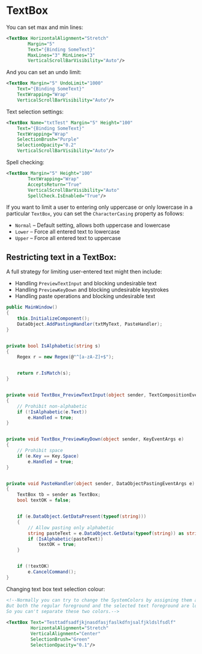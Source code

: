 # TextBox

You can set max and min lines:

```xml
<TextBox HorizontalAlignment="Stretch"
        Margin="5"
        Text="{Binding SomeText}"
        MaxLines="3" MinLines="3"
        VerticalScrollBarVisibility="Auto"/>
```

And you can set an undo limit:

```xml
<TextBox Margin="5" UndoLimit="1000"
    Text="{Binding SomeText}"
    TextWrapping="Wrap"
    VerticalScrollBarVisibility="Auto"/>
```

Text selection settings:

```xml
<TextBox Name="txtTest" Margin="5" Height="100"
    Text="{Binding SomeText}"
    TextWrapping="Wrap"
    SelectionBrush="Purple"
    SelectionOpacity="0.2"
    VerticalScrollBarVisibility="Auto"/>
```

Spell checking:

```xml
<TextBox Margin="5" Height="100"
        TextWrapping="Wrap"
        AcceptsReturn="True"
        VerticalScrollBarVisibility="Auto"
        SpellCheck.IsEnabled="True"/>
```

If you want to limit a user to entering only uppercase or only lowercase in a particular `TextBox`, you can set the `CharacterCasing` property as follows:

- `Normal` – Default setting, allows both uppercase and lowercase
- `Lower` – Force all entered text to lowercase
- `Upper` – Force all entered text to uppercase


## Restricting text in a TextBox:

A full strategy for limiting user-entered text might then include:

- Handling `PreviewTextInput` and blocking undesirable text
- Handling `PreviewKeyDown` and blocking undesirable keystrokes
- Handling paste operations and blocking undesirable text


```csharp
public MainWindow()
{
    this.InitializeComponent();
    DataObject.AddPastingHandler(txtMyText, PasteHandler);
}


private bool IsAlphabetic(string s)
{
    Regex r = new Regex(@"^[a-zA-Z]+$");


    return r.IsMatch(s);
}


private void TextBox_PreviewTextInput(object sender, TextCompositionEventArgs e)
{
    // Prohibit non-alphabetic
    if (!IsAlphabetic(e.Text))
        e.Handled = true;
}


private void TextBox_PreviewKeyDown(object sender, KeyEventArgs e)
{
    // Prohibit space
    if (e.Key == Key.Space)
        e.Handled = true;
}


private void PasteHandler(object sender, DataObjectPastingEventArgs e)
{
    TextBox tb = sender as TextBox;
    bool textOK = false;


    if (e.DataObject.GetDataPresent(typeof(string)))
    {
        // Allow pasting only alphabetic
        string pasteText = e.DataObject.GetData(typeof(string)) as string;
        if (IsAlphabetic(pasteText))
            textOK = true;
    }


    if (!textOK)
        e.CancelCommand();
}
```

Changing text box text selection colour:

```xml
<!--Normally you can try to change the SystemColors by assigning them a new value in an object's Resources dictionary.
But both the regular foreground and the selected text foreground are looking at the same key (ControlTextBrushKey) for the color.
So you can't separate these two colors.-->
       
<TextBox Text="Testtadfsadfjkjnasdfasjfaslkdfnjsalfjkldslfsdlf"
         HorizontalAlignment="Stretch"
         VerticalAlignment="Center"
         SelectionBrush="Green"
         SelectionOpacity="0.1"/>
```
<!--stackedit_data:
eyJoaXN0b3J5IjpbMTg2NTgxNjczNSwxNjM5OTA3MjA0LC03ND
Q1MDI5Ml19
-->